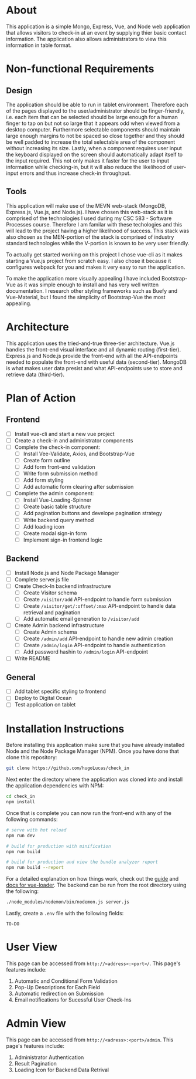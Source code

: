 # About
This application is a simple Mongo, Express, Vue, and Node web application that allows visitors to check-in at an event by supplying thier basic contact information. The application also allows administrators to view this information in table format. 

# Non-functional Requirements
## Design 
The application should be able to run in tablet environment. Therefore each of the pages displayed to the user/administrator should be finger-friendly, i.e. each item that can be selected should be large enough for a human finger to tap on but not so large that it appears odd when viewed from a desktop computer. Furthermore selectable components should maintain large enough margins to not be spaced so close together and they should be well padded to increase the total selectable area of the component without increasing its size. Lastly, when a component requires user input the keyboard displayed on the screen should automatically adapt itself to the input required. This not only makes it faster for the user to input information while checking-in, but it will also reduce the likelihood of user-input errors and thus increase check-in throughput. 

## Tools 
This application will make use of the MEVN web-stack (MongoDB, Express.js, Vue.js, and Node.js). I have chosen this web-stack as it is comprised of the technologies I used during my CSC 583 - Software Processes course. Therefore I am familar with these techologies and this will lead to the project having a higher likelihood of success. This stack was also chosen as the MEN-portion of the stack is comprised of industry standard technologies while the V-portion is known to be very user friendly. 

To actually get started working on this project I chose vue-cli as it makes starting a Vue.js project from scratch easy. I also chose it because it configures webpack for you and makes it very easy to run the application. 

To make the application more visually appealing I have included Bootstrap-Vue as it was simple enough to install and has very well written documentation. I research other styling frameworks such as Buefy and Vue-Material, but I found the simplicity of Bootstrap-Vue the most appealing. 

# Architecture 
This application uses the tried-and-true three-tier architecture. Vue.js handles the front-end visual interface and all dynamic routing (first-tier). Express.js and Node.js provide the front-end with all the API-endpoints needed to populate the front-end with useful data (second-tier). MongoDB is what makes user data presist and what API-endpoints use to store and retrieve data (third-tier).  

# Plan of Action 

## Frontend 
- [ ] Install vue-cli and start a new vue project
- [ ] Create a check-in and administrator components
- [ ] Complete the check-in component: 
  - [ ] Install Vee-Validate, Axios, and Bootstrap-Vue
  - [ ] Create form outline 
  - [ ] Add form front-end validation 
  - [ ] Write form submission method 
  - [ ] Add form styling 
  - [ ] Add automatic form clearing after submission 
- [ ] Complete the admin component: 
  - [ ] Install Vue-Loading-Spinner 
  - [ ] Create basic table structure 
  - [ ] Add pagination buttons and develope pagination strategy  
  - [ ] Write backend query method 
  - [ ] Add loading icon
  - [ ] Create modal sign-in form 
  - [ ] Implement sign-in frontend logic 

## Backend
- [ ] Install Node.js and Node Package Manager
- [ ] Complete server.js file 
- [ ] Create Check-In backend infrastructure 
  - [ ] Create Visitor schema 
  - [ ] Create `/visitor/add` API-endpoint to handle form submission
  - [ ] Create `/visitor/get/:offset/:max` API-endpoint to handle data retrieval and pagination
  - [ ] Add automatic email generation to `/visitor/add`
- [ ] Create Admin backend infrastructure 
  - [ ] Create Admin schema 
  - [ ] Create `/admin/add` API-endpoint to handle new admin creation
  - [ ] Create `/admin/login` API-endpoint to handle authentication 
  - [ ] Add password hashin to `/admin/login` API-endpoint
- [ ] Write README

## General 
- [ ] Add tablet specific styling to frontend 
- [ ] Deploy to Digital Ocean
- [ ] Test application on tablet

# Installation Instructions
Before installing this application make sure that you have already installed Node and the Node Package Manager (NPM). Once you have done that clone this repository: 
```bash
git clone https://github.com/hugoLucas/check_in
```
Next enter the directory where the application was cloned into and install the application dependencies with NPM: 
``` bash
cd check_in
npm install 
```
Once that is complete you can now run the front-end with any of the following commands: 
``` bash
# serve with hot reload
npm run dev

# build for production with minification
npm run build

# build for production and view the bundle analyzer report
npm run build --report
```
For a detailed explanation on how things work, check out the [guide](http://vuejs-templates.github.io/webpack/) and [docs for vue-loader](http://vuejs.github.io/vue-loader). The backend can be run from the root directory using the following: 
```bash
./node_modules/nodemon/bin/nodemon.js server.js
```
Lastly, create a `.env` file with the following fields:
```
TO-DO 
```

# User View 
This page can be accessed from `http://<address>:<port>/`. This page's features include:  
  1. Automatic and Conditional Form Validation 
  2. Pop-Up Descriptions for Each Field 
  3. Automatic redirection on Submission 
  4. Email notifications for Sucessful User Check-Ins

# Admin View
This page can be accessed from `http://<adress>:<port>/admin`. This page's features include:
  1. Administrator Authentication 
  2. Result Pagination 
  3. Loading Icon for Backend Data Retrival
